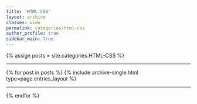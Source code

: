 ```yaml
---
title: 'HTML CSS'
layout: archive
classes: wide
permalink: categories/html-css
author_profile: true
sidebar_main: true
---
```


{% assign posts = site.categories.HTML-CSS %} <hr />
{% for post in posts %} {% include archive-single.html type=page.entries_layout %} <hr/>{% endfor %}

&nbsp;
